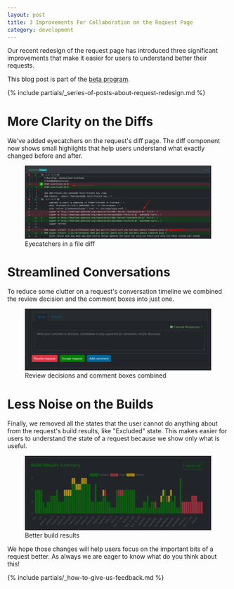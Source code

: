 ```yaml
---
layout: post
title: 3 Improvements For Collaboration on the Request Page
category: development
---
```

Our recent redesign of the request page has introduced three significant improvements that make it easier for users to understand better their requests.

This blog post is part of the [beta program](/2018/10/04/the-beta-program/).

{% include partials/_series-of-posts-about-request-redesign.md %}

# More Clarity on the Diffs

We've added eyecatchers on the request's diff page. The diff component now shows small highlights that help users understand what exactly changed before and after.

<figure>
  <img src="/images/posts/2024-10-23/eyecatchers.png" alt="Eyecatchers in a file diff" />
  <figcaption>Eyecatchers in a file diff</figcaption>
</figure>

# Streamlined Conversations

To reduce some clutter on a request's conversation timeline we combined the review decision and the comment boxes into just one. 

<figure>
  <img src="/images/posts/2024-10-23/decision_and_comment_boxes_combined.png" alt="Review decisions and comment boxes combined" />
  <figcaption>Review decisions and comment boxes combined</figcaption>
</figure>

# Less Noise on the Builds

Finally, we removed all the states that the user cannot do anything about from the request's build results, like "Excluded" state. This makes easier for users to understand the state of a request because we show only what is useful.

<figure>
  <img src="/images/posts/2024-10-23/better_build_results.png" alt="Better build results" />
  <figcaption>Better build results</figcaption>
</figure>

We hope those changes will help users focus on the important bits of a request better. As always we are eager to know what do you think about this!

{% include partials/_how-to-give-us-feedback.md %}
